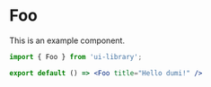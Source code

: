 # Foo

This is an example component.

```jsx
import { Foo } from 'ui-library';

export default () => <Foo title="Hello dumi!" />
```
